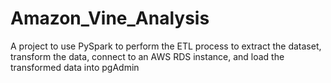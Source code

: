 # Amazon_Vine_Analysis
A project to use PySpark to perform the ETL process to extract the dataset, transform the data, connect to an AWS RDS instance, and load the transformed data into pgAdmin
